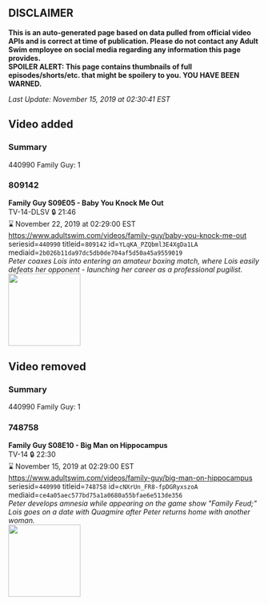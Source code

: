 ## DISCLAIMER
**This is an auto-generated page based on data pulled from official video APIs and is correct at time of publication. Please do not contact any Adult Swim employee on social media regarding any information this page provides.**  
**SPOILER ALERT: This page contains thumbnails of full episodes/shorts/etc. that might be spoilery to you. YOU HAVE BEEN WARNED.**  

_Last Update: November 15, 2019 at 02:30:41 EST_
## Video added
### Summary
440990 Family Guy: 1  
### 809142
**Family Guy S09E05 - Baby You Knock Me Out**  
TV-14-DLSV 🔒 21:46  
⌛ November 22, 2019 at 02:29:00 EST  
https://www.adultswim.com/videos/family-guy/baby-you-knock-me-out  
seriesid=`440990` titleid=`809142` id=`YLqKA_PZQbml3E4XgDa1LA` mediaid=`2b026b11da97dc5db0de704af5d50a45a9559019`  
_Peter coaxes Lois into entering an amateur boxing match, where Lois easily defeats her opponent - launching her career as a professional pugilist._  
<a href="https://i.cdn.turner.com/adultswim/big/image-upload/thumbnails/thumb-2_image-152026908479712.jpg"><img src="https://i.cdn.turner.com/adultswim/big/image-upload/thumbnails/thumb-2_image-152026908479712.jpg" height="144px" /></a>
## Video removed
### Summary
440990 Family Guy: 1  
### 748758
**Family Guy S08E10 - Big Man on Hippocampus**  
TV-14 🔒 22:30  
⌛ November 15, 2019 at 02:29:00 EST  
https://www.adultswim.com/videos/family-guy/big-man-on-hippocampus  
seriesid=`440990` titleid=`748758` id=`cNXrUn_FR8-fpDGRyxszoA` mediaid=`ce4a05aec577bd75a1a0680a55bfae6e513de356`  
_Peter develops amnesia while appearing on the game show "Family Feud;" Lois goes on a date with Quagmire after Peter returns home with another woman._  
<a href="https://i.cdn.turner.com/adultswim/big/image-upload/thumbnails/thumb-2_image-15192400349953.jpg"><img src="https://i.cdn.turner.com/adultswim/big/image-upload/thumbnails/thumb-2_image-15192400349953.jpg" height="144px" /></a>
